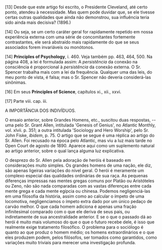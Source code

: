 [13] Desde que este artigo foi escrito, o Presidente Cleveland, até certo ponto, atendeu à necessidade. Mas quem pode duvidar que, se ele tivesse certas outras qualidades que ainda não demonstrou, sua influência teria sido ainda mais decisiva? (1896.)

[14] Ou seja, se um certo caráter geral for rapidamente repetido em nossa experiência externa com uma série de concomitantes fortemente contrastantes, ele será abstraído mais rapidamente do que se seus associados forem invariáveis ou monótonos.

[14] **Principles of Psychology**, i. 460. Veja também pp. 463, 464, 500. Na página 408, a lei é formulada assim: A _persistência_ da conexão na consciência é proporcional à _persistência_ da conexão externa. O Sr. Spencer trabalha mais com a lei da frequência. Qualquer uma das leis, do meu ponto de vista, é falsa; mas o Sr. Spencer não deveria considerá-las sinônimas.

[16] Em seus **Principles of Science**, capítulos xi., xii., xxvi.

[17] Parte viii. cap. iii.

A IMPORTÂNCIA DOS INDIVÍDUOS.

O ensaio anterior, sobre Grandes Homens, etc., suscitou duas respostas, -- uma pelo Sr. Grant Allen, intitulada 'Genesis of Genius', no Atlantic Monthly, vol. xlvii. p. 351; a outra intitulada 'Sociology and Hero Worship', pelo Sr. John Fiske, _ibidem_, p. 75. O artigo que se segue é uma réplica ao artigo do Sr. Allen. Foi recusado na época pelo Atlantic, mas viu a luz mais tarde no Open Court de agosto de 1890. Aparece aqui como um suplemento natural ao artigo anterior, sobre o qual lança alguma luz explicativa.

O desprezo do Sr. Allen pela adoração de heróis é baseado em considerações muito simples. Os grandes homens de uma nação, ele diz, são apenas ligeiras variações do nível geral. O herói é meramente um complexo especial das qualidades ordinárias de sua raça. As pequenas diferenças impressas nas mentes gregas comuns por Platão ou Aristóteles ou Zeno, não são nada comparadas com as vastas diferenças entre cada mente grega e cada mente egípcia ou chinesa. Podemos negligenciá-las em uma filosofia da história, assim como ao calcular o ímpeto de uma locomotiva, negligenciamos o ímpeto extra dado por um único pedaço de carvão melhor. O que cada homem adiciona é apenas uma fração infinitesimal comparado com o que ele deriva de seus pais, ou indiretamente de sua ancestralidade anterior. E se o que o passado dá ao herói é muito mais volumoso do que o que o futuro recebe dele, é isso que realmente exige tratamento filosófico. O problema para o sociólogo é quanto ao que produz o homem médio; os homens extraordinários e o que eles produzem podem, pelos filósofos, ser tomados como garantidos, como variações muito triviais para merecer uma investigação profunda.